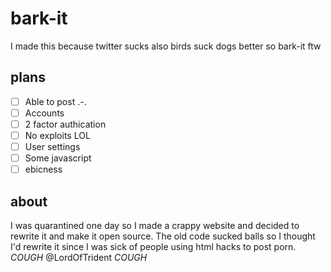 # bark-it
I made this because twitter sucks also birds suck dogs better so bark-it ftw

## plans
- [ ] Able to post .-.
- [ ]  Accounts
- [ ]  2 factor authication 
- [ ]  No exploits LOL
- [ ]  User settings
- [ ]  Some javascript
- [ ]  ebicness

## about
I was quarantined one day so I made a crappy website and decided to rewrite it and make it open source.
The old code sucked balls so I thought I'd rewrite it since I was sick of people using html hacks to post porn. *COUGH* @LordOfTrident *COUGH*
